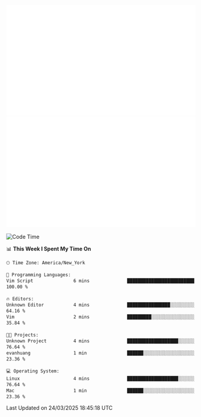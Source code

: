<a href="https://github.com/jstrieb/github-stats">
 
![](https://github.com/evanhuang117/github-stats/blob/master/generated/overview.svg)
![](https://github.com/evanhuang117/github-stats/blob/master/generated/languages.svg)

</a>

<!--START_SECTION:waka-->
![Code Time](http://img.shields.io/badge/Code%20Time-724%20hrs%2014%20mins-blue)

📊 **This Week I Spent My Time On** 

```text
🕑︎ Time Zone: America/New_York

💬 Programming Languages: 
Vim Script               6 mins              █████████████████████████   100.00 % 

🔥 Editors: 
Unknown Editor           4 mins              ████████████████░░░░░░░░░   64.16 % 
Vim                      2 mins              █████████░░░░░░░░░░░░░░░░   35.84 % 

🐱‍💻 Projects: 
Unknown Project          4 mins              ███████████████████░░░░░░   76.64 % 
evanhuang                1 min               ██████░░░░░░░░░░░░░░░░░░░   23.36 % 

💻 Operating System: 
Linux                    4 mins              ███████████████████░░░░░░   76.64 % 
Mac                      1 min               ██████░░░░░░░░░░░░░░░░░░░   23.36 % 
```


 Last Updated on 24/03/2025 18:45:18 UTC
<!--END_SECTION:waka-->
